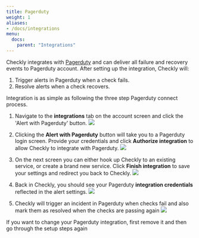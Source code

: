 ```yaml
---
title: Pagerduty
weight: 1
aliases:
- /docs/integrations
menu:
  docs:
    parent: "Integrations"
---
```


Checkly integrates with [Pagerduty](https://pagerduty.com) and can deliver all failure and recovery events 
to Pagerduty account. After setting up the integration, Checkly will:

1. Trigger alerts in Pagerduty when a check fails.
2. Resolve alerts when a check recovers.

Integration is as simple as following the three step Pagerduty connect process.


1. Navigate to the **integrations** tab on the account screen and click the 'Alert with Pagerduty' button.
![](/docs/images/integrations/pagerduty_step1.png)

2. Clicking the **Alert with Pagerduty** button will take you to a Pagerduty login screen. Provide your credentials and click
**Authorize integration** to allow Checkly to integrate with Pagerduty.
![](/docs/images/integrations/pagerduty_step2.png)

3. On the next screen you can either hook up Checkly to an existing service, or create a brand new service.
Click **Finish integration** to save your settings and redirect you back to Checkly. 
![](/docs/images/integrations/pagerduty_step3.png)

4. Back in Checkly, you should see your Pagerduty **integration credentials** reflected in the alert settings. 
![](/docs/images/integrations/pagerduty_step4.png)

5. Checkly will trigger an incident in Pagerduty when checks fail and also mark them as resolved when the checks are passing again
![](/docs/images/integrations/pagerduty_step5.png)



If you want to change your Pagerduty integration, first remove it and then go through the setup steps again

